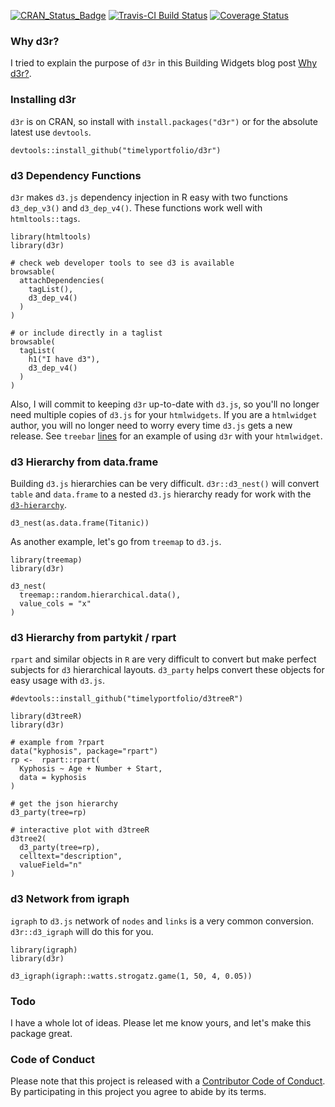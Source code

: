 
<!-- README.md is generated from README.Rmd. Please edit that file -->
[![CRAN\_Status\_Badge](http://www.r-pkg.org/badges/version/d3r)](https://cran.r-project.org/package=d3r) [![Travis-CI Build Status](https://travis-ci.org/timelyportfolio/d3r.svg?branch=master)](https://travis-ci.org/timelyportfolio/d3r) [![Coverage Status](https://img.shields.io/codecov/c/github/NA/NA/master.svg)](https://codecov.io/github/timelyportfolio/d3r?branch=master)

### Why d3r?

I tried to explain the purpose of `d3r` in this Building Widgets blog post [Why d3r?](http://www.buildingwidgets.com/blog/2016/8/28/why-d3r).

### Installing d3r

`d3r` is on CRAN, so install with `install.packages("d3r")` or for the absolute latest use `devtools`.

    devtools::install_github("timelyportfolio/d3r")

### d3 Dependency Functions

`d3r` makes `d3.js` dependency injection in R easy with two functions `d3_dep_v3()` and `d3_dep_v4()`. These functions work well with `htmltools::tags`.

    library(htmltools)
    library(d3r)

    # check web developer tools to see d3 is available
    browsable(
      attachDependencies(
        tagList(),
        d3_dep_v4()
      )
    )

    # or include directly in a taglist
    browsable(
      tagList(
        h1("I have d3"),
        d3_dep_v4()
      )
    )

Also, I will commit to keeping `d3r` up-to-date with `d3.js`, so you'll no longer need multiple copies of `d3.js` for your `htmlwidgets`. If you are a `htmlwidget` author, you will no longer need to worry every time `d3.js` gets a new release. See `treebar` [lines](https://github.com/timelyportfolio/treebar/blob/master/R/treebar.R#L66-L74) for an example of using `d3r` with your `htmlwidget`.

### d3 Hierarchy from data.frame

Building `d3.js` hierarchies can be very difficult. `d3r::d3_nest()` will convert `table` and `data.frame` to a nested `d3.js` hierarchy ready for work with the [`d3-hierarchy`](https://github.com/d3/d3-hierarchy).

    d3_nest(as.data.frame(Titanic))

As another example, let's go from `treemap` to `d3.js`.

    library(treemap)
    library(d3r)

    d3_nest(
      treemap::random.hierarchical.data(),
      value_cols = "x"
    )

### d3 Hierarchy from partykit / rpart

`rpart` and similar objects in `R` are very difficult to convert but make perfect subjects for `d3` hierarchical layouts. `d3_party` helps convert these objects for easy usage with `d3.js`.

    #devtools::install_github("timelyportfolio/d3treeR")

    library(d3treeR)
    library(d3r)

    # example from ?rpart
    data("kyphosis", package="rpart")
    rp <-  rpart::rpart(
      Kyphosis ~ Age + Number + Start,
      data = kyphosis
    )

    # get the json hierarchy
    d3_party(tree=rp)

    # interactive plot with d3treeR
    d3tree2(
      d3_party(tree=rp),
      celltext="description",
      valueField="n"
    )

### d3 Network from igraph

`igraph` to `d3.js` network of `nodes` and `links` is a very common conversion. `d3r::d3_igraph` will do this for you.

    library(igraph)
    library(d3r)

    d3_igraph(igraph::watts.strogatz.game(1, 50, 4, 0.05))

### Todo

I have a whole lot of ideas. Please let me know yours, and let's make this package great.

### Code of Conduct

Please note that this project is released with a [Contributor Code of Conduct](CONDUCT.md). By participating in this project you agree to abide by its terms.
